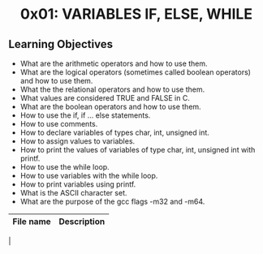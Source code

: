<h1 align="center">0x01: VARIABLES IF, ELSE, WHILE</h1>

<h2>Learning Objectives</h2>
<ul>
<li>What are the arithmetic operators and how to use them.</li>

<li>What are the logical operators (sometimes called boolean operators) and how to use them.</li>

<li>What the the relational operators and how to use them.</li>

<li>What values are considered TRUE and FALSE in C.</li>

<li>What are the boolean operators and how to use them.</li>

<li>How to use the if, if ... else statements.</li>

<li>How to use comments.</li>

<li>How to declare variables of types char, int, unsigned int.</li>

<li>How to assign values to variables.</li>

<li>How to print the values of variables of type char, int, unsigned int with printf.</li>

<li>How to use the while loop.</li>

<li>How to use variables with the while loop.</li>

<li>How to print variables using printf.</li>

<li>What is the ASCII character set.</li>

<li>What are the purpose of the gcc flags -m32 and -m64.</li>
</ul>

|File name| Description|
|---|---|
|
